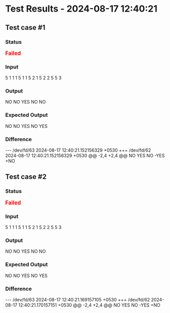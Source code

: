 # Test Results - 2024-08-17 12:40:21
## Test case #1

### Status
<span style="color:red; font-weight:bold; font-size:larger;">Failed</span>

### Input
5
1 1 1
5 1 1
5 2 1
5 2 2
5 5 3


### Output
NO
NO
YES
NO
NO

### Expected Output
NO
NO
YES
NO
YES

### Difference
--- /dev/fd/63	2024-08-17 12:40:21.152156329 +0530
+++ /dev/fd/62	2024-08-17 12:40:21.152156329 +0530
@@ -2,4 +2,4 @@
 NO
 YES
 NO
-YES
+NO

## Test case #2

### Status
<span style="color:red; font-weight:bold; font-size:larger;">Failed</span>

### Input
5
1 1 1
5 1 1
5 2 1
5 2 2
5 5 3


### Output
NO
NO
YES
NO
NO

### Expected Output
NO
NO
YES
NO
YES

### Difference
--- /dev/fd/63	2024-08-17 12:40:21.169157105 +0530
+++ /dev/fd/62	2024-08-17 12:40:21.170157151 +0530
@@ -2,4 +2,4 @@
 NO
 YES
 NO
-YES
+NO

